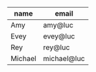 | name    | email       |
|---------|-------------|
| Amy     | amy@luc     |
| Evey    | evey@luc    |
| Rey     | rey@luc     |
| Michael | michael@luc |